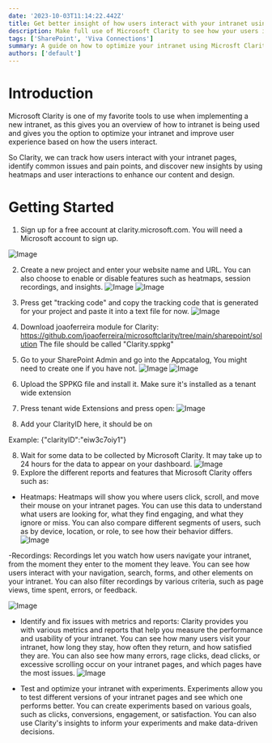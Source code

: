 ```yaml
---
date: '2023-10-03T11:14:22.442Z'
title: Get better insight of how users interact with your intranet using Clarity.
description: Make full use of Microsoft Clarity to see how your users interact with your intranet and continuously improve it
tags: ['SharePoint', 'Viva Connections']
summary: A guide on how to optimize your intranet using Microsft Clarity
authors: ['default']
---
```


# Introduction

Microsoft Clarity is one of my favorite tools to use when implementing a new intranet, as this gives you an overview of how to intranet is being used and gives you the option to optimize your intranet and improve user experience based on how the users interact.

So Clarity, we can track how users interact with your intranet pages, identify common issues and pain points, and discover new insights by using heatmaps and user interactions to enhance our content and design.

# Getting Started

1. Sign up for a free account at clarity.microsoft.com. You will need a Microsoft account to sign up.

![Image](/static/images/assets/Clarity/1.png)

2. Create a new project and enter your website name and URL. You can also choose to enable or disable features such as heatmaps, session recordings, and insights.
   ![Image](/static/images/assets/Clarity/2.png)
   ![Image](/static/images/assets/Clarity/3.png)

3. Press get "tracking code" and copy the tracking code that is generated for your project and paste it into a text file for now.
   ![Image](/static/images/assets/Clarity/7.png)

4. Download joaoferreira module for Clarity: https://github.com/joaoferreira/microsoftclarity/tree/main/sharepoint/solution
   The file should be called "Clarity.sppkg"

5. Go to your SharePoint Admin and go into the Appcatalog, You might need to create one if you have not.
   ![Image](/static/images/assets/Clarity/4.png)
   ![Image](/static/images/assets/Clarity/5.png)

6. Upload the SPPKG file and install it. Make sure it's installed as a tenant wide extension

7. Press tenant wide Extensions and press open:
   ![Image](/static/images/assets/Clarity/6.png)
8. Add your ClarityID here, it should be on

Example:
{"clarityID":"eiw3c7oiy1"}

8. Wait for some data to be collected by Microsoft Clarity. It may take up to 24 hours for the data to appear on your dashboard.
   ![Image](/static/images/assets/Clarity/8.png)
9. Explore the different reports and features that Microsoft Clarity offers such as:

- Heatmaps: Heatmaps will show you where users click, scroll, and move their mouse on your intranet pages. You can use this data to understand what users are looking for, what they find engaging, and what they ignore or miss. You can also compare different segments of users, such as by device, location, or role, to see how their behavior differs.
  ![Image](/static/images/assets/Clarity/13.png)

-Recordings: Recordings let you watch how users navigate your intranet, from the moment they enter to the moment they leave. You can see how users interact with your navigation, search, forms, and other elements on your intranet. You can also filter recordings by various criteria, such as page views, time spent, errors, or feedback.

![Image](/static/images/assets/Clarity/12.png)

- Identify and fix issues with metrics and reports: Clarity provides you with various metrics and reports that help you measure the performance and usability of your intranet. You can see how many users visit your intranet, how long they stay, how often they return, and how satisfied they are. You can also see how many errors, rage clicks, dead clicks, or excessive scrolling occur on your intranet pages, and which pages have the most issues.
  ![Image](/static/images/assets/Clarity/11.png)

- Test and optimize your intranet with experiments. Experiments allow you to test different versions of your intranet pages and see which one performs better. You can create experiments based on various goals, such as clicks, conversions, engagement, or satisfaction. You can also use Clarity's insights to inform your experiments and make data-driven decisions.
